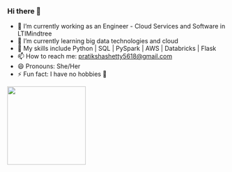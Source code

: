 ### Hi there 👋

- 🔭 I’m currently working as an Engineer - Cloud Services and Software in LTIMindtree
- 🌱 I’m currently learning big data technologies and cloud
- 🧰 My skills include Python | SQL | PySpark | AWS | Databricks | Flask
- 📫 How to reach me: pratikshashetty5618@gmail.com
- 😄 Pronouns: She/Her
- ⚡ Fun fact: I have no hobbies 😬



<img height="180em" src="https://github-readme-stats.vercel.app/api?username=PratikshaShetty5618&show_icons=true&hide_border=true&&count_private=true&include_all_commits=true" />

<!--
**PratikshaShetty5618/PratikshaShetty5618** is a ✨ _special_ ✨ repository because its `README.md` (this file) appears on your GitHub profile.

Here are some ideas to get you started:

- 🔭 I’m currently working on ...
- 🌱 I’m currently learning ...
- 👯 I’m looking to collaborate on ...
- 🤔 I’m looking for help with ...
- 💬 Ask me about ...
- 📫 How to reach me: ...
- 😄 Pronouns: ...
- ⚡ Fun fact: ...

<picture>
  <source media="(prefers-color-scheme: dark)" srcset="https://user-images.githubusercontent.com/25423296/163456776-7f95b81a-f1ed-45f7-b7ab-8fa810d529fa.png">
  <source media="(prefers-color-scheme: light)" srcset="https://user-images.githubusercontent.com/25423296/163456779-a8556205-d0a5-45e2-ac17-42d089e3c3f8.png">
  <img alt="Shows an illustrated sun in light mode and a moon with stars in dark mode." src="https://user-images.githubusercontent.com/25423296/163456779-a8556205-d0a5-45e2-ac17-42d089e3c3f8.png">
</picture>

- Vistors: ![Visitors](https://visitor-badge.glitch.me/badge?page_id=PratikshaShetty5618.PratikshaShetty5618)
-->
